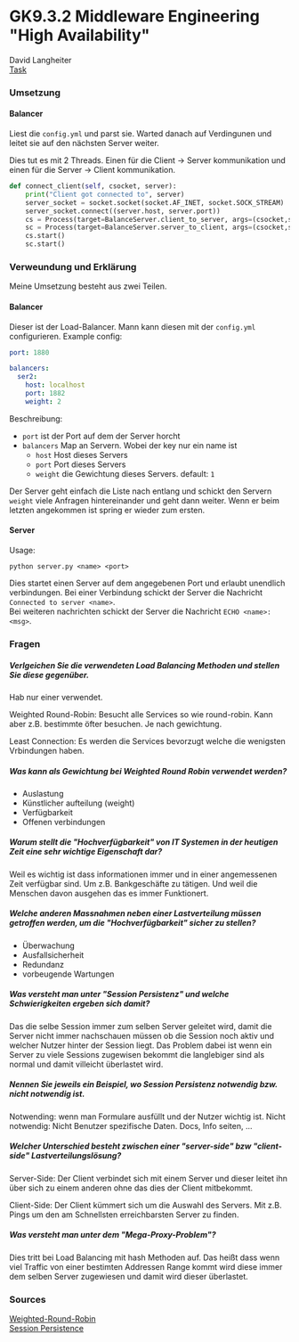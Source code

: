 # GK9.3.2 Middleware Engineering "High Availability"
David Langheiter  
[Task](./TASK.md)

### Umsetzung
#### Balancer
Liest die `config.yml` und parst sie. Warted danach auf Verdingunen und leitet sie auf den nächsten Server weiter.

Dies tut es mit 2 Threads. Einen für die Client -> Server kommunikation und einen für die Server -> Client
kommunikation.
```python
def connect_client(self, csocket, server):
    print("Client got connected to", server)
    server_socket = socket.socket(socket.AF_INET, socket.SOCK_STREAM)
    server_socket.connect((server.host, server.port))
    cs = Process(target=BalanceServer.client_to_server, args=(csocket,server_socket))
    sc = Process(target=BalanceServer.server_to_client, args=(csocket,server_socket))
    cs.start()
    sc.start()
```

### Verweundung und Erklärung
Meine Umsetzung besteht aus zwei Teilen.
#### Balancer
Dieser ist der Load-Balancer.
Mann kann diesen mit der `config.yml` configurieren.
Example config:
```yaml
port: 1880

balancers:
  ser2:
    host: localhost
    port: 1882
    weight: 2
```
Beschreibung:
* `port` ist der Port auf dem der Server horcht
* `balancers` Map an Servern. Wobei der key nur ein name ist
    * `host` Host dieses Servers
    * `port` Port dieses Servers
    * `weight` die Gewichtung dieses Servers. default: `1`

Der Server geht einfach die Liste nach entlang und schickt den Servern `weight` viele Anfragen
hintereinander und geht dann weiter. Wenn er beim letzten angekommen ist spring er wieder zum ersten.

#### Server
Usage:
```shell script
python server.py <name> <port>
```
Dies startet einen Server auf dem angegebenen Port und erlaubt unendlich verbindungen.
Bei einer Verbindung schickt der Server die Nachricht `Connected to server <name>`.  
Bei weiteren nachrichten schickt der Server die Nachricht `ECHO <name>: <msg>`.

### Fragen

##### Verlgeichen Sie die verwendeten Load Balancing Methoden und stellen Sie diese gegenüber.
Hab nur einer verwendet.

Weighted Round-Robin: Besucht alle Services so wie round-robin. Kann aber z.B. bestimmte öfter
besuchen. Je nach gewichtung.

Least Connection: Es werden die Services bevorzugt welche die wenigsten Vrbindungen haben.

##### Was kann als Gewichtung bei Weighted Round Robin verwendet werden?
* Auslastung
* Künstlicher aufteilung (weight)
* Verfügbarkeit
* Offenen verbindungen

##### Warum stellt die "Hochverfügbarkeit" von IT Systemen in der heutigen Zeit eine sehr wichtige Eigenschaft dar?
Weil es wichtig ist dass informationen immer und in einer angemessenen Zeit verfügbar sind.
Um z.B. Bankgeschäfte zu tätigen. Und weil die Menschen davon ausgehen das es immer Funktionert.

##### Welche anderen Massnahmen neben einer Lastverteilung müssen getroffen werden, um die "Hochverfügbarkeit" sicher zu stellen?
* Überwachung
* Ausfallsicherheit
* Redundanz
* vorbeugende Wartungen

##### Was versteht man unter "Session Persistenz" und welche Schwierigkeiten ergeben sich damit?
Das die selbe Session immer zum selben Server geleitet wird, damit die Server nicht immer
nachschauen müssen ob die Session noch aktiv und welcher Nutzer hinter der Session liegt.
Das Problem dabei ist wenn ein Server zu viele Sessions zugewisen bekommt die langlebiger sind als
normal und damit villeicht überlastet wird.

##### Nennen Sie jeweils ein Beispiel, wo Session Persistenz notwendig bzw. nicht notwendig ist.
Notwending: wenn man Formulare ausfüllt und der Nutzer wichtig ist.
Nicht notwendig: Nicht Benutzer spezifische Daten. Docs, Info seiten, ...

##### Welcher Unterschied besteht zwischen einer "server-side" bzw "client-side" Lastverteilungslösung?
Server-Side:
Der Client verbindet sich mit einem Server und dieser leitet ihn über sich zu einem anderen ohne das dies der Client mitbekommt.

Client-Side:
Der Client kümmert sich um die Auswahl des Servers. Mit z.B. Pings um den am Schnellsten erreichbarsten Server zu finden.

##### Was versteht man unter dem "Mega-Proxy-Problem"?
Dies tritt bei Load Balancing mit hash Methoden auf. Das heißt dass wenn viel Traffic von einer bestimten Addressen Range
kommt wird diese immer dem selben Server zugewiesen und damit wird dieser überlastet.

### Sources
[Weighted-Round-Robin](https://www.researchgate.net/figure/Round-robin-scheduling-strategy-Weighted-Round-Robin-Load-Balancing-Weighted_fig3_274007923)  
[Session Persistence](https://www.varnish-software.com/glossary/what-is-session-persistence/)